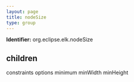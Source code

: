 ```yaml
---
layout: page
title: nodeSize
type: group
---
```

**Identifier:** org.eclipse.elk.nodeSize
## children

constraints
options
minimum
minWidth
minHeight


